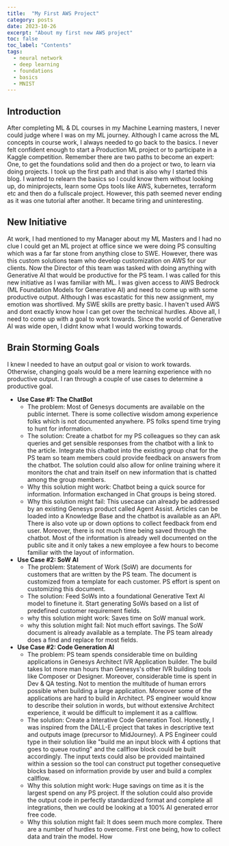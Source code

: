 ```yaml
---
title:  "My First AWS Project"
category: posts
date: 2023-10-26
excerpt: "About my first new AWS project"
toc: false
toc_label: "Contents"
tags:
  - neural network
  - deep learning
  - foundations
  - basics
  - MNIST
---
```


## Introduction
After completing ML & DL courses in my Machine Learning masters, I never could judge where I was on my ML journey. Although I came across the ML concepts in course work, I always needed to go back to the basics. I never felt confident enough to start a Production ML project or to participate in a Kaggle competition. Remember there are two paths to become an expert: One, to get the foundations solid and then do a project or two, to learn via doing projects. I took up the first path and that is also why I started this blog. I wanted to relearn the basics so I could know them without looking up, do miniprojects, learn some Ops tools like AWS, kubernetes, terraform etc and then do a fullscale project. However, this path seemed never ending as it was one tutorial after another. It became tiring and uninteresting. 

## New Initiative
 At work, I had mentioned to my Manager about my ML Masters and I had no clue I could get an ML project at office since we were doing PS consulting which was a far far stone from anything close to SWE. However, there was this custom solutions team who develop customization on AWS for our clients. Now the Director of this team was tasked with doing anything with Generative AI that would be productive for the PS team. I was called for this new initiative as I was familiar with ML. I was given access to AWS Bedrock (ML Foundation Models for Generative AI) and need to come up with some productive output. Although I was escastatic for this new assignment, my emotion was shortlived. My SWE skills are pretty basic. I haven't used AWS and dont exactly know how I can get over the technical hurdles. Above all, I need to come up with a goal to work towards. Since the world of Generative AI was wide open, I didnt know what I would working towards.

## Brain Storming Goals
I knew I needed to have an output goal or vision  to work towards. Otherwise, changing goals would be a mere learning experience with no productive output. I ran through a couple of use cases to determine a productive goal. 
- **Use Case #1: The ChatBot**
    - The problem: Most of Genesys documents are available on the public internet. There is some collective wisdom among experience folks which is not documented anywhere. PS folks spend time trying to hunt for information.
    - The solution: Create a chatbot for my PS colleagues so they can ask queries and get sensible responses from the chatbot with a link to the article. Integrate this chatbot into the existing group chat for the PS team so team members could provide feedback on answers from the chatbot. The solution could also allow for online training where it monitors the chat and train itself on new information that is chatted among the group members.
    - Why this solution might work: Chatbot being a quick source for information. Information exchanged in Chat groups is being stored.
    - Why this solution might fail: This usecase can already be addressed by an existing Genesys product called Agent Assist. Articles can be loaded into a Knowledge Base  and the chatbot is available as an API. There is also vote up or down options to collect feedback from end user. Moreover, there is not much time being saved through the chatbot. Most of the information is already well documented on the public site and it only takes a new employee a few hours to become familiar with the layout of information.
- **Use Case #2: SoW AI**
    - The problem: Statement of Work  (SoW) are documents for customers that are written by the PS team. The document is customized from a template for each customer. PS effort is spent on customizing this document.
    - The solution: Feed SoWs into a foundational Generative Text AI model to finetune it. Start generating SoWs based on a list of predefined customer requirement fields.
    - why this solution might work: Saves time on SoW manual work.
    - why this solution might fail: Not much effort savings. The SoW document is already available as a template. The PS team already does a find and replace for most fields.  
- **Use Case #2: Code Generation AI**
    - The problem: PS team spends considerable time on building applications in Genesys Architect IVR Application builder. The build takes lot more man hours than Genesys's other IVR building tools like Composer or Designer. Moreover, considerable time is spent in Dev & QA testing. Not to  mention the multitude of human errors possible when building a large application. Moreover some of the applications are hard to build in Architect. PS engineer would know to describe their solution in words, but without extensive Architect experience, it would be difficult to implement it as a callflow.
    - The solution: Create a Interative Code Generation Tool. Honestly, I was inspired from the DALL-E project that takes in descriptive text and outputs image (precursor to MidJourney). A PS Engineer could type in their solution like "build me an input block with 4 options that goes to queue routing" and the callflow block could be built accordingly.  The input texts could also be provided maintained within a session so the tool can construct put together consequetive blocks based on information provide by user and build a complex callflow.
    - Why this solution might work: Huge savings on time as it is the largest spend on any PS project. If the solution could also provide the output code in perfectly standardized format and complete all integrations, then we could be looking at a 100% AI generated error free code.
    - Why this solution might fail: It does seem much more complex. There are a number of hurdles to overcome. First one being, how to collect data and train the model. How
